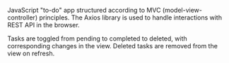JavaScript "to-do" app structured according to MVC (model-view-controller) principles. The Axios library is used to handle interactions with REST API in the browser.

Tasks are toggled from pending to completed to deleted, with corresponding changes in the view. Deleted tasks are removed from the view on refresh.
